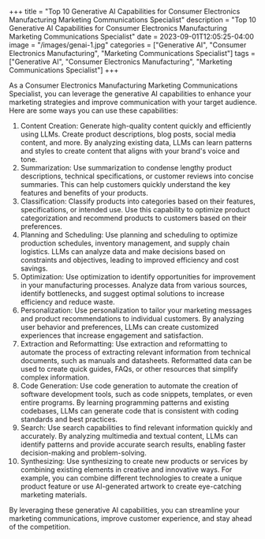 +++
title = "Top 10 Generative AI Capabilities for Consumer Electronics Manufacturing Marketing Communications Specialist"
description = "Top 10 Generative AI Capabilities for Consumer Electronics Manufacturing Marketing Communications Specialist"
date = 2023-09-01T12:05:25-04:00
image = "/images/genai-1.jpg"
categories = ["Generative AI", "Consumer Electronics Manufacturing", "Marketing Communications Specialist"]
tags = ["Generative AI", "Consumer Electronics Manufacturing", "Marketing Communications Specialist"]
+++

As a Consumer Electronics Manufacturing Marketing Communications Specialist, you can leverage the generative AI capabilities to enhance your marketing strategies and improve communication with your target audience. Here are some ways you can use these capabilities:

1. Content Creation: Generate high-quality content quickly and efficiently using LLMs. Create product descriptions, blog posts, social media content, and more. By analyzing existing data, LLMs can learn patterns and styles to create content that aligns with your brand's voice and tone.
2. Summarization: Use summarization to condense lengthy product descriptions, technical specifications, or customer reviews into concise summaries. This can help customers quickly understand the key features and benefits of your products.
3. Classification: Classify products into categories based on their features, specifications, or intended use. Use this capability to optimize product categorization and recommend products to customers based on their preferences.
4. Planning and Scheduling: Use planning and scheduling to optimize production schedules, inventory management, and supply chain logistics. LLMs can analyze data and make decisions based on constraints and objectives, leading to improved efficiency and cost savings.
5. Optimization: Use optimization to identify opportunities for improvement in your manufacturing processes. Analyze data from various sources, identify bottlenecks, and suggest optimal solutions to increase efficiency and reduce waste.
6. Personalization: Use personalization to tailor your marketing messages and product recommendations to individual customers. By analyzing user behavior and preferences, LLMs can create customized experiences that increase engagement and satisfaction.
7. Extraction and Reformatting: Use extraction and reformatting to automate the process of extracting relevant information from technical documents, such as manuals and datasheets. Reformatted data can be used to create quick guides, FAQs, or other resources that simplify complex information.
8. Code Generation: Use code generation to automate the creation of software development tools, such as code snippets, templates, or even entire programs. By learning programming patterns and existing codebases, LLMs can generate code that is consistent with coding standards and best practices.
9. Search: Use search capabilities to find relevant information quickly and accurately. By analyzing multimedia and textual content, LLMs can identify patterns and provide accurate search results, enabling faster decision-making and problem-solving.
10. Synthesizing: Use synthesizing to create new products or services by combining existing elements in creative and innovative ways. For example, you can combine different technologies to create a unique product feature or use AI-generated artwork to create eye-catching marketing materials.

By leveraging these generative AI capabilities, you can streamline your marketing communications, improve customer experience, and stay ahead of the competition.